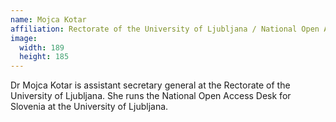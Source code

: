 ```yaml
---
name: Mojca Kotar
affiliation: Rectorate of the University of Ljubljana / National Open Access Desk for Slovenia, University of Ljubljana
image:
  width: 189
  height: 185
---
```


Dr Mojca Kotar is assistant secretary general at the Rectorate of the University of Ljubljana. She runs the National Open Access Desk for Slovenia at the University of Ljubljana.
